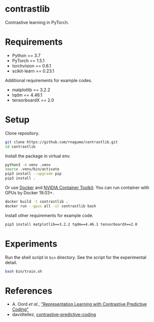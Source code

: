 
# contrastlib

Contrastive learning in PyTorch.

# Requirements

* Python == 3.7
* PyTorch == 1.5.1
* torchvision == 0.6.1
* scikit-learn == 0.23.1

Additional requirements for example codes.

* matplotlib == 3.2.2
* tqdm == 4.46.1
* tensorboardX == 2.0

# Setup

Clone repository.

```bash
git clone https://github.com/rnagumo/contrastlib.git
cd contrastlib
```

Install the package in virtual env.

```bash
python3 -m venv .venv
source .venv/bin/activate
pip3 install --upgrade pip
pip3 install .
```

Or use [Docker](https://docs.docker.com/get-docker/) and [NVIDIA Container Toolkit](https://github.com/NVIDIA/nvidia-docker). You can run container with GPUs by Docker 19.03+.

```bash
docker build -t contrastlib .
docker run --gpus all -it contrastlib bash
```

Install other requirements for example code.

```bash
pip3 install matplotlib==3.2.2 tqdm==4.46.1 tensorboardX==2.0
```

# Experiments

Run the shell script in `bin` directory. See the script for the experimental detail.

```bash
bash bin/train.sh
```

# References

* A. Oord *et al*., ["Representation Learning with Contrastive Predictive Coding"](http://arxiv.org/abs/1807.03748)
* davidtellez, [contrastive-predictive-coding](https://github.com/davidtellez/contrastive-predictive-coding)
